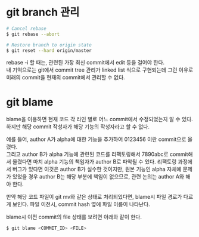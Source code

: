 # git branch 관리

```sh
# Cancel rebase
$ git rebase --abort

# Restore branch to origin state
$ git reset --hard origin/master
```

rebase -i 할 때는, 관련된 가장 최신 commit에서 edit 등을 걸어야 한다.  
내 기억으로는 git에서 commit tree 관리가 linked list 식으로 구현되는데 
그런 이유로 미래의 commit을 현재의 commit에서 관리할 수 없다.

# git blame
blame을 이용하면 현재 코드 각 라인 별로 어느 commit에서 수정되었는지 알 수 있다. 
하지만 해당 commit 작성자가 해당 기능의 작성자라고 할 수 없다.

예를 들어, author A가 alpha에 대한 기능을 추가하여 0123456 이란 commit으로 올렸다.  
그리고 author B가 alpha 기능에 관련된 코드를 리팩토링해서 7890abc로 commit해서 올렸다면 
마치 alpha 기능의 책임자가 author B로 파악될 수 있다. 리팩토링 과정에서 버그가 있다면 
이것은 author B가 실수한 것이지만, 원본 기능인 alpha 자체에 문제가 있었을 경우 
author B는 해당 부분에 책임이 없으므로, 관련 논의는 author A와 해야 한다.

만약 해당 코드 파일이 git mv와 같은 상태로 처리되었다면, blame시 파일 경로가 다르게 보인다.
파일 이전시, commit hash 옆에 파일 이름이 나타난다. 

blame시 이전 commit의 file 상태를 보려면 아래와 같이 한다.
```sh
$ git blame <COMMIT_ID> <FILE>
```

